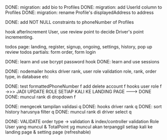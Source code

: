 DONE: migration: add bio to Profiles
DONE: migration: add UserId column to Profiles
DONE: migration: rename Profile's displayedAddress to address

DONE: add NOT NULL constraints to phoneNumber of Profiles

hook afterIncrement User, use review point to decide Driver's point incrementing.

todos page: landing, register, signup, ongoing, settings, history, pop up review
todos partials: form order, form login

DONE: learn and use bcrypt password hook
DONE: learn and use sessions

DONE: nodemailer
hooks driver rank, user role
validation role, rank, order type, in database etc





DONE: test formattedPhoneNumber f
add delete account f
hooks user role f ->>> JADI UPDATE ROLE SETIAP KALI KE LANDING PAGE ---> DONE
DONE: muncul rank di dropdown f

DONE: mengecek tampilan validasi q
DONE: hooks driver rank q
DONE: sort history harusnya filter q
DONE: muncul rank di driver select q

DONE: VALIDATE order type -> validation & index/controller validation
Role User yang muncul & TotalPoint yg muncul akan terpanggil setiap kali ke landing page & setting page (refreshable)